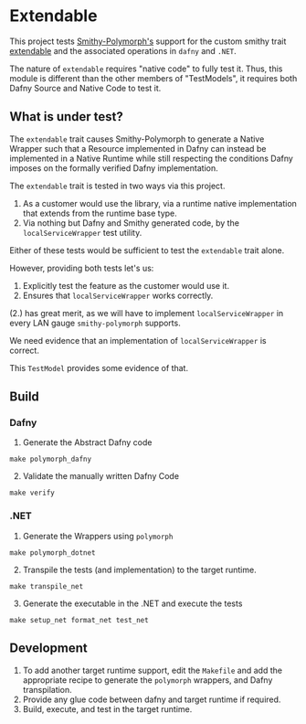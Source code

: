 # Extendable

This project tests [Smithy-Polymorph's](../../smithy-polymorph) support 
for the custom smithy trait 
[extendable](https://github.com/awslabs/polymorph/blob/main-1.x/TestModels/dafny-dependencies/Model/traits.smithy#L54-L58) 
and the associated operations in `dafny` and `.NET`.

The nature of `extendable` requires "native code" to fully test it.
Thus, this module is different than the other members of "TestModels",
it requires both Dafny Source and Native Code to test it.

## What is under test?

The `extendable` trait causes Smithy-Polymorph to generate a Native Wrapper
such that a Resource implemented in Dafny can instead be implemented
in a Native Runtime while still respecting the conditions Dafny 
imposes on the formally verified Dafny implementation.

The `extendable` trait is tested in two ways via this project.
1. As a customer would use the library,
   via a runtime native implementation that extends from
   the runtime base type.
2. Via nothing but Dafny and Smithy generated code,
   by the `localServiceWrapper` test utility.
   
Either of these tests would be sufficient to test
the `extendable` trait alone.

However, providing both tests let's us:
1. Explicitly test the feature as the customer would use it.
2. Ensures that `localServiceWrapper` works correctly.

(2.) has great merit, 
as we will have to implement `localServiceWrapper` in
every LAN gauge `smithy-polymorph` supports.

We need evidence that an implementation of `localServiceWrapper` is
correct.

This `TestModel` provides some evidence of that.

## Build
### Dafny
1. Generate the Abstract Dafny code
```
make polymorph_dafny
```

2. Validate the manually written Dafny Code
```
make verify
```

### .NET
1. Generate the Wrappers using `polymorph`
```
make polymorph_dotnet
```

2. Transpile the tests (and implementation) to the target runtime.
```
make transpile_net
```

3. Generate the executable in the .NET and execute the tests
```
make setup_net format_net test_net
```

## Development
1. To add another target runtime support,
   edit the `Makefile` and add the appropriate recipe to 
   generate the `polymorph` wrappers, and Dafny transpilation.
2. Provide any glue code between dafny and target runtime if required.
3. Build, execute, and test in the target runtime.

